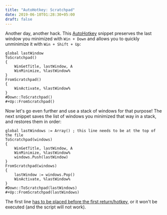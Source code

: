 ```yaml
---
title: "AutoHotkey: Scratchpad"
date: 2019-06-10T01:28:30+05:00
draft: false
---
```


Another day, another hack. This [AutoHotkey][AHK] snippet preserves the last
window you minimized with `Win + Down` and allows you to quickly unminimize it
with `Win + Shift + Up`:

    global lastWindow
    ToScratchpad()
    {
        WinGetTitle, lastWindow, A
        WinMinimize, %lastWindow%
    }
    FromScratchpad()
    {
        WinActivate, %lastWindow%
    }
    #Down::ToScratchpad()
    #+Up::FromScratchpad()

Now let's go even further and use a stack of windows for that purpose! The next
snippet saves the list of windows you minimized that way in a stack, and
restores them in order:

    global lastWindows := Array() ; this line needs to be at the top of the file
    ToScratchpad(windows)
    {
        WinGetTitle, lastWindow, A
        WinMinimize, %lastWindow%
        windows.Push(lastWindow)
    }
    FromScratchpad(windows)
    {
        lastWindow := windows.Pop()
        WinActivate, %lastWindow%
    }
    #Down::ToScratchpad(lastWindows)
    #+Up::FromScratchpad(lastWindows)

The first line [has to be placed before the first return/hotkey][docs], or it
won't be executed (and the script will not work).

[AHK]: https://autohotkey.com "a brilliant program for system automation"
[docs]: https://www.autohotkey.com/docs/Scripts.htm#auto "AHK docs on auto-execute"
